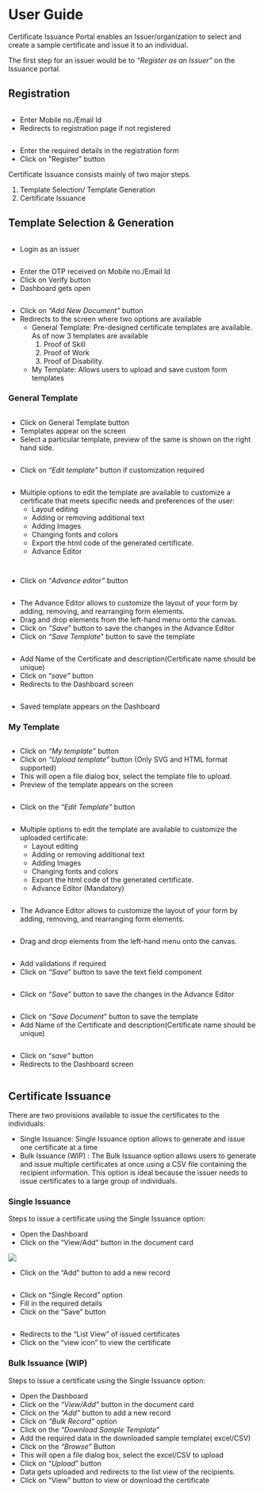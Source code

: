 # User Guide

Certificate Issuance Portal enables an Issuer/organization to select and create a sample certificate and issue it to an individual.

The first step for an issuer would be to _“Register as an Issuer”_ on the Issuance portal.

## &#x20;Registration

<figure><img src="../../.gitbook/assets/image (43).png" alt=""><figcaption></figcaption></figure>

* Enter Mobile no./Email Id
* &#x20;Redirects to registration page if not registered

<figure><img src="../../.gitbook/assets/image (39).png" alt=""><figcaption></figcaption></figure>

* Enter the required details in the registration form
* Click on "Register" button

Certificate Issuance consists mainly of two major steps.

1. Template Selection/ Template Generation
2. Certificate Issuance

## Template Selection & Generation <a href="#_3b7792qa8rsb" id="_3b7792qa8rsb"></a>

<figure><img src="../../.gitbook/assets/image (46).png" alt=""><figcaption></figcaption></figure>

* Login as an issuer

<figure><img src="../../.gitbook/assets/image (33).png" alt=""><figcaption></figcaption></figure>

* Enter the OTP received on Mobile no./Email Id
* Click on Verify button
* Dashboard gets open

<figure><img src="../../.gitbook/assets/image (35).png" alt=""><figcaption></figcaption></figure>

* Click on _“Add New Document”_ button
* Redirects to the screen where  two options are available
  * General Template: Pre-designed certificate templates are available. As of now 3 templates are available
    1. Proof of Skill
    2. Proof of Work
    3. Proof of Disability.
  * My Template: Allows users to upload and save custom form templates

### General Template <a href="#_kfvv0odc9dxl" id="_kfvv0odc9dxl"></a>

<figure><img src="../../.gitbook/assets/image (18) (1).png" alt=""><figcaption></figcaption></figure>

* &#x20;Click on General Template button
* Templates appear on the screen
* Select a particular template, preview of the same is shown on the right hand side.

<figure><img src="../../.gitbook/assets/image (47).png" alt=""><figcaption></figcaption></figure>

* &#x20;Click on _“Edit template”_ button if customization required

<figure><img src="../../.gitbook/assets/image (55).png" alt=""><figcaption></figcaption></figure>

* Multiple options to edit the template are available to customize a certificate that meets specific needs and preferences of the user:
  * Layout editing
  * Adding or removing additional text
  * Adding Images
  * Changing fonts and colors
  * Export the html code of the generated certificate.
  * Advance Editor



<figure><img src="../../.gitbook/assets/image (36).png" alt=""><figcaption></figcaption></figure>

<figure><img src="../../.gitbook/assets/image (50).png" alt=""><figcaption></figcaption></figure>

* Click on “_Advance editor”_ button

<figure><img src="../../.gitbook/assets/image (26).png" alt=""><figcaption></figcaption></figure>

* The Advance Editor allows to customize the layout of your form by adding, removing, and rearranging form elements.
* &#x20;Drag and drop elements from the left-hand menu onto the canvas.
* Click on _“Save_” button to save the changes in the Advance Editor
* Click on _“Save Template_” button to save the template

<figure><img src="../../.gitbook/assets/image (45).png" alt=""><figcaption></figcaption></figure>

* &#x20;Add Name of the Certificate and description(Certificate name should be unique)
* Click on “_save”_ button
* Redirects to the Dashboard screen

<figure><img src="../../.gitbook/assets/image (57).png" alt=""><figcaption></figcaption></figure>

* Saved template appears on the Dashboard

### My Template

<figure><img src="../../.gitbook/assets/image (44).png" alt=""><figcaption></figcaption></figure>

* Click on _“My template”_ button
* Click on _“Upload template”_ button (Only SVG and HTML format supported)
* This will open a file dialog box, select the template file to upload.
* Preview of the template appears on the screen

<figure><img src="../../.gitbook/assets/image (54).png" alt=""><figcaption></figcaption></figure>

* Click on the _“Edit Template”_ button

<figure><img src="../../.gitbook/assets/image (23) (2).png" alt=""><figcaption></figcaption></figure>

* &#x20;Multiple options to edit the template are available to customize the uploaded certificate:
  * &#x20;Layout editing
  * Adding or removing additional text
  * Adding Images
  * Changing fonts and colors
  * Export the html code of the generated certificate.
  * Advance Editor (Mandatory)

<figure><img src="../../.gitbook/assets/image (56).png" alt=""><figcaption></figcaption></figure>

* The Advance Editor allows to customize the layout of your form by adding, removing, and rearranging form elements.

<figure><img src="../../.gitbook/assets/image (19) (1).png" alt=""><figcaption></figcaption></figure>

* Drag and drop elements from the left-hand menu onto the canvas.

<figure><img src="../../.gitbook/assets/image (13) (2).png" alt=""><figcaption></figcaption></figure>

* Add validations if required
* Click on _“Save_” button to save the text field component



<figure><img src="../../.gitbook/assets/image (53).png" alt=""><figcaption></figcaption></figure>

* Click on _“Save_” button to save the changes in the Advance Editor

<figure><img src="../../.gitbook/assets/image (52).png" alt=""><figcaption></figcaption></figure>

* Click on _“Save Document_” button to save the template
* Add Name of the Certificate and description(Certificate name should be unique)

<figure><img src="../../.gitbook/assets/image (49).png" alt=""><figcaption></figcaption></figure>

* Click on “_save”_ button
* Redirects to the Dashboard screen

<figure><img src="../../.gitbook/assets/image (37).png" alt=""><figcaption></figcaption></figure>

## Certificate Issuance

There are two provisions available to issue the certificates to the individuals:

* Single Issuance: Single Issuance option allows to generate and issue one certificate at a time
* Bulk Issuance (WIP) : The Bulk Issuance option allows users to generate and issue multiple certificates at once using a CSV file containing the recipient information. This option is ideal because the issuer needs to issue certificates to a large group of individuals.

### Single Issuance <a href="#_kj3ogw4b31o7" id="_kj3ogw4b31o7"></a>

Steps to issue a certificate using the Single Issuance option:

* Open the Dashboard
* Click on the “View/Add” button in the document card

![](<../../.gitbook/assets/image (51).png>)

* Click on the “Add” button to add a new record

<figure><img src="../../.gitbook/assets/image (38).png" alt=""><figcaption></figcaption></figure>

* Click on “Single Record” option
* Fill in the required details
* Click on the “Save” button

<figure><img src="../../.gitbook/assets/image (42).png" alt=""><figcaption></figcaption></figure>

* Redirects to the “List View” of issued certificates
* Click on the “view icon” to view the certificate

### Bulk Issuance (WIP) <a href="#_g9jd4mlg0epx" id="_g9jd4mlg0epx"></a>

Steps to issue a certificate using the Single Issuance option:

* Open the Dashboard
* Click on the _“View/Add”_ button in the document card
* Click on the _“Add”_ button to add a new record
* Click on _“Bulk Record”_ option
* Click on the _“Download Sample Template_”
* Add the required data in the downloaded sample template( excel/CSV)
* &#x20;Click on the _“Browse”_ Button
* This will open a file dialog box, select the excel/CSV to upload
* Click on “_Upload_” button
* Data gets uploaded and redirects to the list view of the recipients.
* Click on “View” button to view or download the certificate

&#x20;



